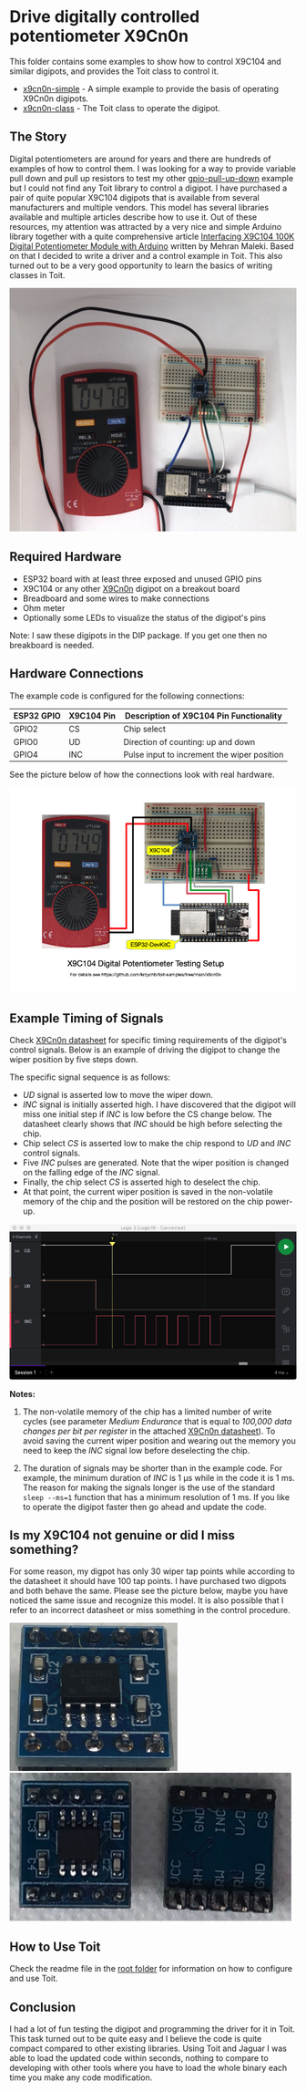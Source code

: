 # Drive digitally controlled potentiometer X9Cn0n

This folder contains some examples to show how to control X9C104 and similar digipots, and provides the Toit class to control it.

- [x9cn0n-simple](x9cn0n-simple.toit) - A simple example to provide the basis of operating X9Cn0n digipots.
- [x9cn0n-class](x9cn0n-class.toit) - The Toit class to operate the digipot.

## The Story

Digital potentiometers are around for years and there are hundreds of examples of how to control them. I was looking for a way to provide variable pull down and pull up resistors to test my other [gpio-pull-up-down](../gpio-pull-up-down) example but I could not find any Toit library to control a digipot. I have purchased a pair of quite popular X9C104 digipots that is available from several manufacturers and multiple vendors. This model has several libraries available and multiple articles describe how to use it. Out of these resources, my attention was attracted by a very nice and simple Arduino library together with a quite comprehensive article [Interfacing X9C104 100K Digital Potentiometer Module with Arduino](https://electropeak.com/learn/interfacing-x9c104-100k-ohm-digital-potentiometer-module-with-arduino/) written by Mehran Maleki. Based on that I decided to write a driver and a control example in Toit. This also turned out to be a very good opportunity to learn the basics of writing classes in Toit.

![alt text](_more/x9c104-digital-potentiometer-testing.jpeg "Driving of Digitally Controlled Potentiometer X9C104")

## Required Hardware

- ESP32 board with at least three exposed and unused GPIO pins
- X9C104 or any other [X9Cn0n](_more/REN_x9c102-103-104-503_DST_20050310.pdf) digipot on a breakout board
- Breadboard and some wires to make connections
- Ohm meter
- Optionally some LEDs to visualize the status of the digipot's pins

Note: I saw these digipots in the DIP package. If you get one then no breakboard is needed.

## Hardware Connections

The example code is configured for the following connections:

| ESP32 GPIO  | X9C104 Pin | Description of X9C104 Pin Functionality      |
|-------------|------------|----------------------------------------------|
| GPIO2       | CS         | Chip select                                  |
| GPIO0       | UD         | Direction of counting: up and down           |
| GPIO4       | INC        | Pulse input to increment the wiper position  |

See the picture below of how the connections look with real hardware.

![alt text](_more/x9c104-digipot-connections.png "Connections between ESP32 Board and X9C104 Digipot")

## Example Timing of Signals

Check [X9Cn0n datasheet](_more/REN_x9c102-103-104-503_DST_20050310.pdf) for specific timing requirements of the digipot's control signals. Below is an example of driving the digipot to change the wiper position by five steps down.

The specific signal sequence is as follows:

- *UD* signal is asserted low to move the wiper down.
- *INC* signal is initially asserted high. I have discovered that the digipot will miss one initial step if *INC* is low before the CS change below. The datasheet clearly shows that *INC* should be high before selecting the chip.
- Chip select *CS* is asserted low to make the chip respond to *UD* and *INC* control signals.
- Five *INC* pulses are generated. Note that the wiper position is changed on the falling edge of the *INC* signal.
- Finally, the chip select *CS* is asserted high to deselect the chip.
- At that point, the current wiper position is saved in the non-volatile memory of the chip and the position will be restored on the chip power-up.

![alt text](_more/x9c104-digipot-control-example-timing.png "Example of Timing of X9C104 Control Signals")

**Notes:**

1. The non-volatile memory of the chip has a limited number of write cycles (see parameter *Medium Endurance* that is equal to *100,000 data changes per bit per register* in the attached [X9Cn0n datasheet](_more/REN_x9c102-103-104-503_DST_20050310.pdf)). To avoid saving the current wiper position and wearing out the memory you need to keep the *INC* signal low before deselecting the chip.

2. The duration of signals may be shorter than in the example code. For example, the minimum duration of *INC* is 1 µs while in the code it is 1 ms. The reason for making the signals longer is the use of the standard `sleep --ms=1` function that has a minimum resolution of 1 ms. If you like to operate the digipot faster then go ahead and update the code.

## Is my X9C104 not genuine or did I miss something?

For some reason, my digpot has only 30 wiper tap points while according to the datasheet it should have 100 tap points. I have purchased two digpots and both behave the same. Please see the picture below, maybe you have noticed the same issue and recognize this model. It is also possible that I refer to an incorrect datasheet or miss something in the control procedure.



<img src="_more/x9c104-digipot-breakout-close-up.png" alt="X9C104S Breakout Close-up" height="260"/> <img src="_more/x9c104-digipot-breakout.png" alt="X9C104S Breakout" height="260"/>

## How to Use Toit

Check the readme file in the [root folder](../README.md) for information on how to configure and use Toit.

## Conclusion

I had a lot of fun testing the digipot and programming the driver for it in Toit. This task turned out to be quite easy and I believe the code is quite compact compared to other existing libraries. Using Toit and Jaguar I was able to load the updated code within seconds, nothing to compare to developing with other tools where you have to load the whole binary each time you make any code modification.

